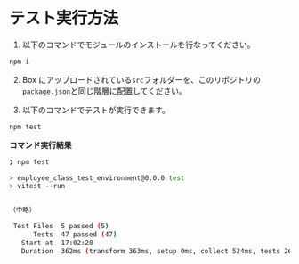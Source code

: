 # テスト実行方法

1. 以下のコマンドでモジュールのインストールを行なってください。

```sh
npm i
```

2. Box にアップロードされている`src`フォルダーを、このリポジトリの`package.json`と同じ階層に配置してください。


3. 以下のコマンドでテストが実行できます。

```sh
npm test
```

**コマンド実行結果**

```sh
❯ npm test

> employee_class_test_environment@0.0.0 test
> vitest --run


（中略）

 Test Files  5 passed (5)
      Tests  47 passed (47)
   Start at  17:02:20
   Duration  362ms (transform 363ms, setup 0ms, collect 524ms, tests 26ms, environment 1ms, prepare 395ms)

```